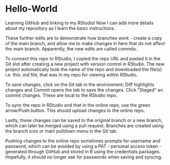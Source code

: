 # Hello-World
Learning GitHub and linking to my RStudio! 
Now I can add more details about my repository as I learn the basic instructions. 

These further edits are to demonstrate how branches work - create a copy of the main branch, and allow me to make changes in here that do not affect the main branch. 
Apparently, the new edits are called commits. 

To connect this repo to RStudio, I copied the repo URL and pasted it in the Git slot after creating a new project with version control in RStudio. The new project automatically took the name of the repo and downloaded the file(s) i.e. this .md file, that was in my repo for viewing within RStudio.

To save changes, click on the Git tab in the environment; Diff highlights changes and Commit opens the tab to save the changes. Click "Staged" an commit changes. These are local to the RStudio repo. 

To sync the repo in RStudio and that in the online repo, use the green arrow/Push button. This should upload changes to the online repo. 

Lastly, these changes can be saved to the original branch or a new branch, which can later be merged using a pull request. Branches are created using the branch icon or main pulldown menu in the Git tab. 

Pushing changes to the online repo sometimes prompts for username and password, which can be avoided by using a PAT - personal access token - generated through GitHub and stored in R using the credentials packages. Hopefully, it should no longer ask for passwords when saving and syncing. 
